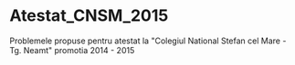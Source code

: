 # Atestat_CNSM_2015
Problemele propuse pentru atestat la "Colegiul National Stefan cel Mare - Tg. Neamt" promotia 2014 - 2015
